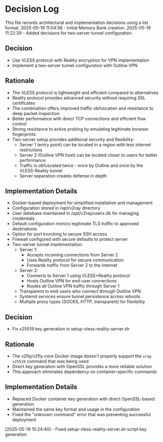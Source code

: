 # Decision Log

This file records architectural and implementation decisions using a list format.
2025-05-19 11:04:58 - Initial Memory Bank creation.
2025-05-19 11:22:39 - Added decisions for two-server tunnel configuration.

## Decision

* Use VLESS protocol with Reality encryption for VPN implementation
* Implement a two-server tunnel configuration with Outline VPN

## Rationale 

* The VLESS protocol is lightweight and efficient compared to alternatives
* Reality protocol provides advanced security without requiring SSL certificates
* The combination offers improved traffic obfuscation and resistance to deep packet inspection
* Better performance with direct TCP connections and efficient flow control
* Strong resistance to active probing by emulating legitimate browser fingerprints
* Two-server setup provides additional security and flexibility:
  * Server 1 (entry point) can be located in a region with less internet restrictions
  * Server 2 (Outline VPN host) can be located closer to users for better performance
  * Traffic is obfuscated twice - once by Outline and once by the VLESS-Reality tunnel
  * Server separation creates defense in depth

## Implementation Details

* Docker-based deployment for simplified installation and management
* Configuration stored in /opt/v2ray directory
* User database maintained in /opt/v2ray/users.db for managing credentials
* Default configuration mimics legitimate TLS traffic to approved destinations
* Option for port knocking to secure SSH access
* Firewall configured with secure defaults to protect server
* Two-server tunnel implementation:
  * Server 1:
    * Accepts incoming connections from Server 2
    * Uses Reality protocol for secure communication
    * Forwards traffic from Server 2 to the internet
  * Server 2:
    * Connects to Server 1 using VLESS+Reality protocol
    * Hosts Outline VPN for end-user connections
    * Routes all Outline VPN traffic through Server 1
  * Transparent to end-users who connect through Outline VPN
  * Systemd services ensure tunnel persistence across reboots
  * Multiple proxy types (SOCKS, HTTP, transparent) for flexibility

## Decision

* Fix x25519 key generation in setup-vless-reality-server.sh

## Rationale

* The v2fly/v2fly-core Docker image doesn't properly support the `xray x25519` command that was being used
* Direct key generation with OpenSSL provides a more reliable solution
* This approach eliminates dependency on container-specific commands

## Implementation Details

* Replaced Docker container key generation with direct OpenSSL-based generation
* Maintained the same key format and usage in the configuration
* Fixed the "unknown command" error that was preventing successful deployment

[2025-05-19 15:24:40] - Fixed setup-vless-reality-server.sh script key generation